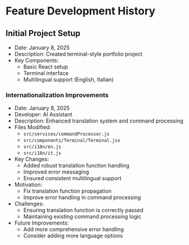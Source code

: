 # Feature Development History

## Initial Project Setup
- Date: January 8, 2025
- Description: Created terminal-style portfolio project
- Key Components:
  - Basic React setup
  - Terminal interface
  - Multilingual support (English, Italian)

### Internationalization Improvements
- Date: January 8, 2025
- Developer: AI Assistant
- Description: Enhanced translation system and command processing
- Files Modified:
  - `src/services/commandProcessor.js`
  - `src/components/Terminal/Terminal.jsx`
  - `src/i18n/en.js`
  - `src/i18n/it.js`
- Key Changes:
  - Added robust translation function handling
  - Improved error messaging
  - Ensured consistent multilingual support
- Motivation:
  - Fix translation function propagation
  - Improve error handling in command processing
- Challenges:
  - Ensuring translation function is correctly passed
  - Maintaining existing command processing logic
- Future Improvements:
  - Add more comprehensive error handling
  - Consider adding more language options
